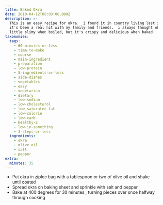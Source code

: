 ```yaml
---
title: Baked Okra
date: 2010-04-12T00:00:00.000Z
description: >-
  This is an easy recipe for okra.  i found it in country living last summer and
  it's been a real hit with my family and friends.  i always thought okra was a
  little slimy when boiled, but it's crispy and delicious when baked
taxonomies:
  tags:
    - 60-minutes-or-less
    - time-to-make
    - course
    - main-ingredient
    - preparation
    - low-protein
    - 5-ingredients-or-less
    - side-dishes
    - vegetables
    - easy
    - vegetarian
    - dietary
    - low-sodium
    - low-cholesterol
    - low-saturated-fat
    - low-calorie
    - low-carb
    - healthy-2
    - low-in-something
    - 3-steps-or-less
  ingredients:
    - okra
    - olive oil
    - salt
    - pepper
extra:
  minutes: 35
---
```

 - Put okra in ziploc bag with a tablespoon or two of olive oil and shake until coated
 - Spread okra on baking sheet and sprinkle with salt and pepper
 - Bake at 400 degrees for 30 minutes , turning pieces over once halfway through cooking
